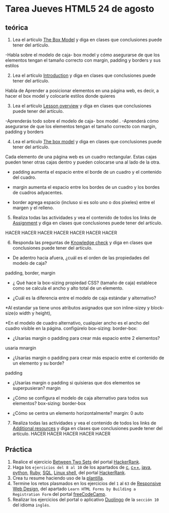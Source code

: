 # Tarea Jueves HTML5 24 de agosto

## teórica



1. Lea el artículo [The Box Model](https://www.theodinproject.com/lessons/foundations-the-box-model) y diga en clases que conclusiones puede tener del artículo.

-Habla sobre el modelo de caja- box model y cómo asegurarse de que los elementos tengan el tamaño correcto con margin, padding y borders y sus estilos


2. Lea el artículo [Introduction](https://www.theodinproject.com/lessons/foundations-the-box-model#introduction) y diga en clases que conclusiones puede tener del artículo.

Habla de Aprender a posicionar elementos en una página web, es decir, a hacer el box model y colocarle estilos donde quieres

3. Lea el artículo [Lesson overview](https://www.theodinproject.com/lessons/foundations-the-box-model#lesson-overview) y diga en clases que conclusiones puede tener del artículo.

-Aprenderás todo sobre el modelo de caja- box model .
-Aprenderá cómo asegurarse de que los elementos tengan el tamaño correcto con margin, padding y borders


4. Lea el artículo [The box model](https://www.theodinproject.com/lessons/foundations-the-box-model#the-box-model) y diga en clases que conclusiones puede tener del artículo.

Cada elemento de una página web es un cuadro rectangular. Estas cajas pueden tener otras cajas dentro y pueden colocarse una al lado de la otra. 

- padding aumenta el espacio entre el borde de un cuadro y el contenido del cuadro.

- margin aumenta el espacio entre los bordes de un cuadro y los bordes de cuadros adyacentes.

- border agrega espacio (incluso si es solo uno o dos píxeles) entre el margen y el relleno.

5. Realiza todas las actividades y vea el contenido de todos los links de [Assignment](https://www.theodinproject.com/lessons/foundations-the-box-model#assignment) y diga en clases que conclusiones puede tener del artículo.

HACER HACER HACER HACER HACER HACER HACER

6. Responda las preguntas de [Knowledge check](https://www.theodinproject.com/lessons/foundations-the-box-model#knowledge-check) y diga en clases que conclusiones puede tener del artículo.

- De adentro hacia afuera, ¿cuál es el orden de las propiedades del modelo de caja?

padding, border, margin

- ¿ Qué hace la box-sizing propiedad CSS?
(tamaño de caja) establece como se calcula el ancho y alto total de un elemento. 

- ¿Cuál es la diferencia entre el modelo de caja estándar y alternativo?

*Al estandar ya tiene unos atributos asignados que son inline-sizey y block-size(o width y height),

*En el modelo de cuadro alternativo, cualquier ancho es el ancho del cuadro visible en la página.  configúrelo box-sizing: border-box:

- ¿Usarías margin o padding para crear más espacio entre 2 elementos?

usaria mnargin

- ¿Usarías margin o padding para crear más espacio entre el contenido de un elemento y su borde?

padding

- ¿Usarías margin o padding si quisieras que dos elementos se superpusieran?
 margin

- ¿Cómo se configura el modelo de caja alternativo para todos sus elementos?
box-sizing: border-box

- ¿Cómo se centra un elemento horizontalmente?
margin: 0 auto

7. Realiza todas las actividades y vea el contenido de todos los links de [Additional resources](https://www.theodinproject.com/lessons/foundations-the-box-model#additional-resources) y diga en clases que conclusiones puede tener del artículo.
HACER HACER HACER HACER HACER

## Práctica

1. Realice el ejercicio [Between Two Sets](https://www.hackerrank.com/challenges/between-two-sets/problem?isFullScreen=false) del portal [HackerRank](https://www.hackerrank.com/dashboard).
2. Haga los `ejercicios del 8 al 10` de los apartados de [c](https://www.hackerrank.com/domains/c), [c++](https://www.hackerrank.com/domains/cpp), [java](https://www.hackerrank.com/domains/java), [python](https://www.hackerrank.com/domains/python), [Ruby](https://www.hackerrank.com/domains/ruby), [SQL](https://www.hackerrank.com/domains/sql), [Linux shell](https://www.hackerrank.com/domains/shell), del portal [HackerRank](https://www.hackerrank.com/dashboard).
3. Crea tu resume haciendo uso de la [plantilla](https://docs.google.com/document/d/1jfUa4HGBDjt2peJPQ0Wg1YhdGkCoSysS6QMT4u8bCic/edit?usp=sharing).
4. Termine los retos plasmados en los ejercicios del `1` al `63` de [Responsive Web Design](https://www.freecodecamp.org/learn/2022/responsive-web-design/), del apartado `Learn HTML Forms by Building a Registration Form` del portal [freeCodeCamp](https://www.freecodecamp.org/learn/).
5. Realizar los ejercicios del portal o aplicativo [Duolingo](https://www.duolingo.com/learn) de la `sección 10` del idioma `inglés`.